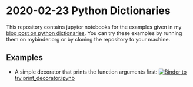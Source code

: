 # 2020-02-23 Python Dictionaries

This repository contains jupyter notebooks for the examples given in my [blog post on python dictionaries](https://andre-bell.de/2020/02/23/python-dictionaries.html).
You can try these examples by running them on mybinder.org or by cloning the repository to your machine.

## Examples

- A simple decorator that prints the function arguments first: [![Binder](https://mybinder.org/badge_logo.svg) to try print_decorator.ipynb](https://mybinder.org/v2/gh/andrebell/2020-02-23-python-dictionaries.git/master?filepath=print_decorator.ipynb)

